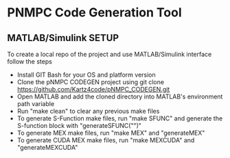 # PNMPC Code Generation Tool

## MATLAB/Simulink SETUP
To create a local repo of the project and use MATLAB/Simulink interface follow the steps 
* Install GIT Bash for your OS and platform version 
* Clone the pNMPC CODEGEN project using git clone https://github.com/Kartz4code/pNMPC_CODEGEN.git
* Open MATLAB and add the cloned directory into MATLAB's environment path variable 
* Run "make clean" to clear any previous make files 
* To generate S-Function make files, run "make SFUNC" and generate the S-function block with "generateSFUNC("<Name of your simulink file>")" 
* To generate MEX make files, run "make MEX" and "generateMEX" 
* To generate CUDA MEX make files, run "make MEXCUDA" and "generateMEXCUDA" 
